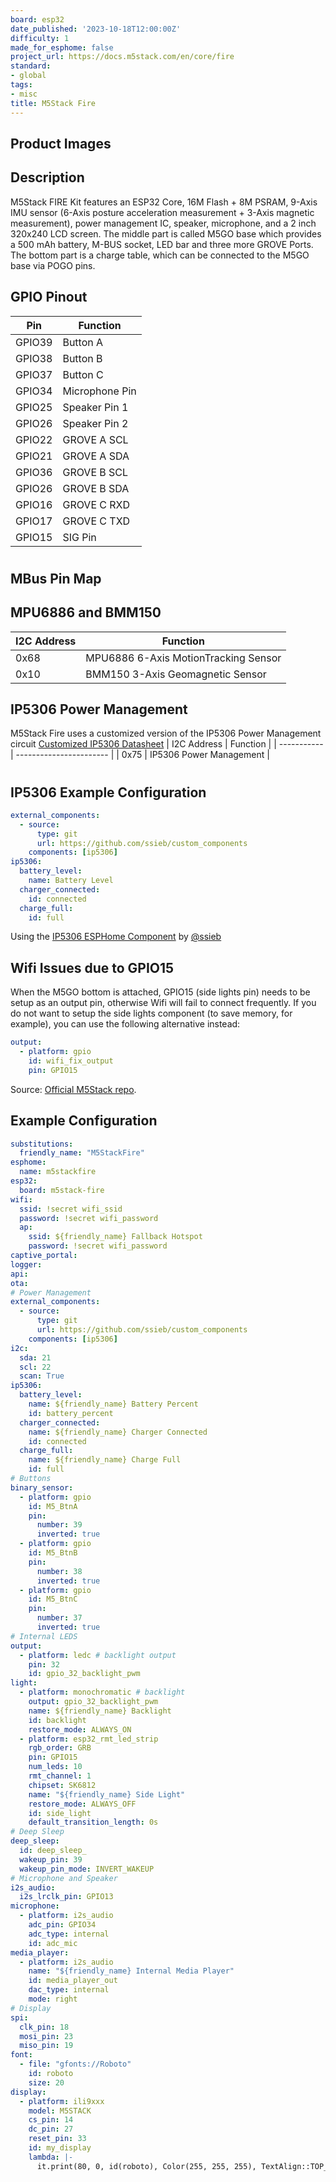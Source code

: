 ```yaml
---
board: esp32
date_published: '2023-10-18T12:00:00Z'
difficulty: 1
made_for_esphome: false
project_url: https://docs.m5stack.com/en/core/fire
standard:
- global
tags:
- misc
title: M5Stack Fire
---
```


## Product Images

## Description

M5Stack FIRE Kit features an ESP32 Core, 16M Flash + 8M PSRAM, 9-Axis IMU sensor (6-Axis posture acceleration measurement + 3-Axis magnetic measurement), power management IC, speaker, microphone, and a 2 inch 320x240 LCD screen. The middle part is called M5GO base which provides a 500 mAh battery, M-BUS socket, LED bar and three more GROVE Ports. The bottom part is a charge table, which can be connected to the M5GO base via POGO pins.

## GPIO Pinout

|  Pin   | Function       |
| ------ | -------------- |
| GPIO39 | Button A       |
| GPIO38 | Button B       |
| GPIO37 | Button C       |
| GPIO34 | Microphone Pin |
| GPIO25 | Speaker Pin 1  |
| GPIO26 | Speaker Pin 2  |
| GPIO22 | GROVE A SCL    |
| GPIO21 | GROVE A SDA    |
| GPIO36 | GROVE B SCL    |
| GPIO26 | GROVE B SDA    |
| GPIO16 | GROVE C RXD    |
| GPIO17 | GROVE C TXD    |
| GPIO15 | SIG Pin        |
#

## MBus Pin Map

## MPU6886 and BMM150

| I2C Address | Function                             |
| ----------- | ------------------------------------ |
| 0x68        | MPU6886 6-Axis MotionTracking Sensor |
| 0x10        | BMM150 3-Axis Geomagnetic Sensor     |

## IP5306 Power Management

M5Stack Fire uses a customized version of the IP5306 Power Management circuit
[Customized IP5306 Datasheet]("https://github.com/m5stack/M5-Schematic/blob/master/Core/IIC_IP5306_REG_V1.4.pdf")
| I2C Address | Function                |
| ----------- | ----------------------- |
| 0x75        | IP5306 Power Management |
#

## IP5306 Example Configuration

```yml
external_components:
  - source:
      type: git
      url: https://github.com/ssieb/custom_components
    components: [ip5306]
ip5306:
  battery_level:
    name: Battery Level
  charger_connected:
    id: connected
  charge_full:
    id: full
```
Using the [IP5306 ESPHome Component]("https://github.com/ssieb/custom_components/tree/master/components/ip5306") by [@ssieb]("https://github.com/ssieb")

## Wifi Issues due to GPIO15

When the M5GO bottom is attached, GPIO15 (side lights pin) needs to be setup as an output pin, otherwise Wifi will fail to connect frequently. If you do not want to setup the side lights component (to save memory, for example), you can use the following alternative instead:
```yml
output:
  - platform: gpio
    id: wifi_fix_output
    pin: GPIO15
```
Source: [Official M5Stack repo](https://github.com/m5stack/M5Unified/blob/d26d2415f409b664631ff066ceeaffd6a753a4ff/src/M5Unified.cpp#L499).

## Example Configuration

```yml
substitutions:
  friendly_name: "M5StackFire"
esphome:
  name: m5stackfire
esp32:
  board: m5stack-fire
wifi:
  ssid: !secret wifi_ssid
  password: !secret wifi_password
  ap:
    ssid: ${friendly_name} Fallback Hotspot
    password: !secret wifi_password
captive_portal:
logger:
api:
ota:
# Power Management
external_components:
  - source:
      type: git
      url: https://github.com/ssieb/custom_components
    components: [ip5306]
i2c:
  sda: 21
  scl: 22
  scan: True
ip5306:
  battery_level:
    name: ${friendly_name} Battery Percent
    id: battery_percent
  charger_connected:
    name: ${friendly_name} Charger Connected
    id: connected
  charge_full:
    name: ${friendly_name} Charge Full
    id: full
# Buttons
binary_sensor:
  - platform: gpio
    id: M5_BtnA
    pin:
      number: 39
      inverted: true
  - platform: gpio
    id: M5_BtnB
    pin:
      number: 38
      inverted: true
  - platform: gpio
    id: M5_BtnC
    pin:
      number: 37
      inverted: true
# Internal LEDS
output:
  - platform: ledc # backlight output
    pin: 32
    id: gpio_32_backlight_pwm
light:
  - platform: monochromatic # backlight
    output: gpio_32_backlight_pwm
    name: ${friendly_name} Backlight
    id: backlight
    restore_mode: ALWAYS_ON
  - platform: esp32_rmt_led_strip
    rgb_order: GRB
    pin: GPIO15
    num_leds: 10
    rmt_channel: 1
    chipset: SK6812
    name: "${friendly_name} Side Light"
    restore_mode: ALWAYS_OFF
    id: side_light
    default_transition_length: 0s
# Deep Sleep
deep_sleep:
  id: deep_sleep_
  wakeup_pin: 39
  wakeup_pin_mode: INVERT_WAKEUP
# Microphone and Speaker
i2s_audio:
  i2s_lrclk_pin: GPIO13
microphone:
  - platform: i2s_audio
    adc_pin: GPIO34
    adc_type: internal
    id: adc_mic
media_player:
  - platform: i2s_audio
    name: "${friendly_name} Internal Media Player"
    id: media_player_out
    dac_type: internal
    mode: right
# Display
spi:
  clk_pin: 18
  mosi_pin: 23
  miso_pin: 19
font:
  - file: "gfonts://Roboto"
    id: roboto
    size: 20
display:
  - platform: ili9xxx
    model: M5STACK
    cs_pin: 14
    dc_pin: 27
    reset_pin: 33
    id: my_display
    lambda: |-
      it.print(80, 0, id(roboto), Color(255, 255, 255), TextAlign::TOP_CENTER, "M5Stack Fire Test");
```
